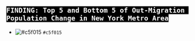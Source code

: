 <h2>
<code style="background:black;color:white">FINDING: Top 5 and Bottom 5 of Out-Migration Population Change in New York Metro Area
</code>
</h2>


- ![#c5f015](https://via.placeholder.com/15/c5f015/000000?text=+) `#c5f015`
